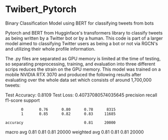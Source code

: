 # Twibert_Pytorch
Binary Classification Model using BERT for classifying tweets from bots

Pytorch and BERT from Hugginface's transformers library to classify tweets as being written by a Twitter bot or by a human.
This code is part of a larger model aimed to classifying Twitter users as being a bot or not via RGCN's and utilizing their whole profile information.

The .py files are separated as GPU memory is limited at the time of testing, so separating preprocessing, training, and evaluation into three different scrips reduces the strain on the GPU memory.
This model was trained on a mobile NVIDIA RTX 3070 and produced the following results after evaluating over the whole data set which consists of around 1,700,000 tweets:

Test Accuracy: 0.8109 Test Loss: 0.40737080574035645
              precision    recall  f1-score   support

           0       0.76      0.80      0.78      8315
           1       0.85      0.82      0.83     11685

    accuracy                           0.81     20000
   macro avg       0.81      0.81      0.81     20000
weighted avg       0.81      0.81      0.81     20000
